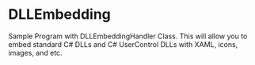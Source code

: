 # DLLEmbedding
Sample Program with DLLEmbeddingHandler Class. This will allow you to embed standard C# DLLs and C# UserControl DLLs with XAML, icons, images, and etc.

